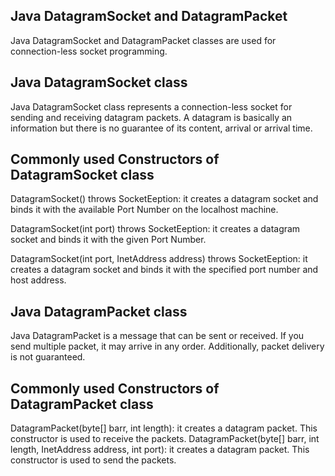 Java DatagramSocket and DatagramPacket
--
Java DatagramSocket and DatagramPacket classes are used for connection-less socket programming.

Java DatagramSocket class
--
Java DatagramSocket class represents a connection-less socket for sending and receiving datagram packets.
A datagram is basically an information but there is no guarantee of its content, arrival or arrival time.

Commonly used Constructors of DatagramSocket class
--
DatagramSocket() throws SocketEeption: it creates a datagram socket and binds it with the available Port Number on the localhost machine.

DatagramSocket(int port) throws SocketEeption: it creates a datagram socket and binds it with the given Port Number.

DatagramSocket(int port, InetAddress address) throws SocketEeption: it creates a datagram socket and binds it with the specified port number and host address.

Java DatagramPacket class
--
Java DatagramPacket is a message that can be sent or received. If you send multiple packet, it may arrive in any order. Additionally, packet delivery is not guaranteed.

Commonly used Constructors of DatagramPacket class
--
DatagramPacket(byte[] barr, int length): it creates a datagram packet. This constructor is used to receive the packets.
DatagramPacket(byte[] barr, int length, InetAddress address, int port): it creates a datagram packet. This constructor is used to send the packets.
